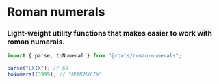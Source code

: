 # Roman numerals
### Light-weight utility functions that makes easier to work with roman numerals.

```js
import { parse, toNumeral } from "@rbxts/roman-numerals";

parse("LXIX"); // 69
toNumeral(3999); // "MMMCMXCIX"
```
